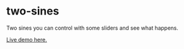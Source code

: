 # two-sines
Two sines you can control with some sliders and see what happens.

[Live demo here.](https://nasso.github.io/two-sines)
